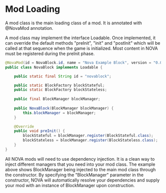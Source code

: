 # Mod Loading
A mod class is the main loading class of a mod. It is annotated with @NovaMod annotation.

A mod class may implement the interface Loadable. Once implemented, it can override the default methods "preInit", "init" and "postInit" which will be called at that sequence when the game is initialized. Most content in NOVA must be registered during the preInit phase.

```java
@NovaMod(id = NovaBlock.id, name = "Nova Example Block", version = "0.0.1", novaVersion = "0.0.1")
public class NovaBlock implements Loadable {

    public static final String id = "novablock";

    public static BlockFactory blockStateful;
    public static BlockFactory blockStateless;
    
    public final BlockManager blockManager;
    
    public NovaBlock(BlockManager blockManager) {
        this.blockManager = blockManager;
    }

    @Override
    public void preInit() {
        blockStateful = blockManager.register(BlockStateful.class);
        blockStateless = blockManager.register(BlockStateless.class);
    }
}
```

All NOVA mods will need to use dependency injection. It is a clean way to inject different managers that you need into your mod class. The example above shows BlockManager being injected to the main mod class through the constructor. By specifying the "BlockManager" parameter in the constructor, NOVA will automatically resolve your dependencies and supply your mod with an instance of BlockManager upon construction.